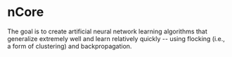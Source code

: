 nCore
=====

The goal is to create artificial neural network learning algorithms that generalize extremely well and learn relatively quickly -- using flocking (i.e., a form of clustering) and backpropagation.
